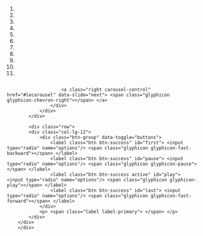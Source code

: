 <div class="container">
            <div class="row">
                <div class="col-lg-offset-2 col-lg-8">
                    <div id="lecarousel" class="carousel slide">
                        <ol class="carousel-indicators">
                            <li data-target="#lecarousel" data-slide-to="0" class="active"> </li>
                            <li data-target="#lecarousel" data-slide-to="1"> </li>
                            <li data-target="#lecarousel" data-slide-to="2"> </li>
                            <li data-target="#lecarousel" data-slide-to="3"> </li>
                            <li data-target="#lecarousel" data-slide-to="4"> </li>
                            <li data-target="#lecarousel" data-slide-to="5"> </li>
                            <li data-target="#lecarousel" data-slide-to="6"> </li>
                            <li data-target="#lecarousel" data-slide-to="7"> </li>
                            <li data-target="#lecarousel" data-slide-to="8"> </li>
                            <li data-target="#lecarousel" data-slide-to="9"> </li>
                            <li data-target="#lecarousel" data-slide-to="10"> </li>
                        </ol>
                        <div class="carousel-inner">
                            <div class="item active"> <img src="../img/image_1.JPG" alt="" /> </div>
                            <div class="item"> <img src="../img/image_2.JPG" alt="" /> </div>
                            <div class="item"> <img src="../img/image_3.JPG" alt="" /> </div>
                            <div class="item"> <img src="../img/image_4.JPG" alt="" /> </div>
                            <div class="item"> <img src="../img/image_5.JPG" alt="" /> </div>
                            <div class="item"> <img src="../img/image_6.JPG" alt="" /> </div>
                            <div class="item"> <img src="../img/image_7.JPG" alt="" /> </div>
                            <div class="item"> <img src="../img/image_8.JPG" alt="" /> </div>
                            <div class="item"> <img src="../img/image_9.JPG" alt="" /> </div>
                            <div class="item"> <img src="../img/image_10.JPG" alt="" /> </div>
                            <div class="item"> <img src="../img/image_11.JPG" alt="" /> </div>
                        </div>
                        <a class="left carousel-control" href="#lecarousel" data-slide="prev"> <span class="glyphicon glyphicon-chevron-left"></span> </a>

                        <a class="right carousel-control" href="#lecarousel" data-slide="next"> <span class="glyphicon glyphicon-chevron-right"></span> </a>
                    </div>
                </div>
            </div>
            
            <div class="row">
            <div class="col-lg-12">
                <div class="btn-group" data-toggle="buttons">
                    <label class="btn btn-success" id="first"> <input type="radio" name="options"/> <span class="glyphicon glyphicon-fast-backward"></span> </label>
                    <label class="btn btn-success" id="pause"> <input type="radio" name="options"/> <span class="glyphicon glyphicon-pause"></span> </label>
                    <label class="btn btn-success active" id="play"> <input type="radio" name="options"/> <span class="glyphicon glyphicon-play"></span> </label>
                    <label class="btn btn-success" id="last"> <input type="radio" name="options"/> <span class="glyphicon glyphicon-fast-forward"></span> </label>
                </div>
                <p> <span class="label label-primary"> </span> </p>
            </div>
        </div>
        </div>